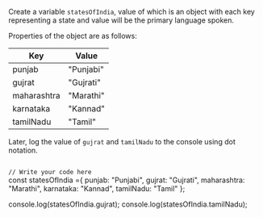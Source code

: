 Create a variable
`statesOfIndia`, value
of which is an object with
each key representing a
state and value will be the
primary language spoken.

Properties of the object are
as follows:

| Key         | Value     |
| ----------- | --------- |
| punjab      | "Punjabi" |
| gujrat      | "Gujrati" |
| maharashtra | "Marathi" |
| karnataka   | "Kannad"  |
| tamilNadu   | "Tamil"   |

Later, log the value of `gujrat`
and `tamilNadu` to the console
using dot notation.

<codeblock language="javascript" type="exercise" testMode="fixedInput">
<code>
// Write your code here
</code>
<solution>
const statesOfIndia ={
  punjab: "Punjabi",
  gujrat: "Gujrati",
  maharashtra: "Marathi",
  karnataka: "Kannad",
  tamilNadu: "Tamil"
};

console.log(statesOfIndia.gujrat);
console.log(statesOfIndia.tamilNadu);
</solution>
</codeblock>
